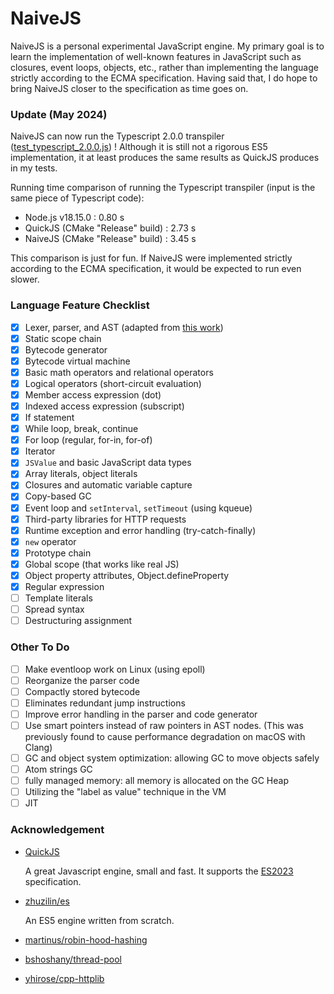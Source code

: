 # NaiveJS

NaiveJS is a personal experimental JavaScript engine. My primary goal is to learn the implementation of well-known features in JavaScript such as closures, event loops, objects, etc., rather than implementing the language strictly according to the ECMA specification. Having said that, I do hope to bring NaiveJS closer to the specification as time goes on.

### Update (May 2024)

NaiveJS can now run the Typescript 2.0.0 transpiler ([test_typescript_2.0.0.js](/test_files/test_typescript_2.0.0.js)) ! Although it is still not a rigorous ES5 implementation, it at least produces the same results as QuickJS produces in my tests. 

Running time comparison of running the Typescript transpiler (input is the same piece of Typescript code):

- Node.js v18.15.0 : 0.80 s
- QuickJS (CMake "Release" build) : 2.73 s
- NaiveJS (CMake "Release" build) : 3.45 s

This comparison is just for fun. If NaiveJS were implemented strictly according to the ECMA specification, it would be expected to run even slower.

### Language Feature Checklist

- [x] Lexer, parser, and AST (adapted from [this work](https://github.com/zhuzilin/es))
- [x] Static scope chain
- [x] Bytecode generator
- [x] Bytecode virtual machine
- [x] Basic math operators and relational operators
- [x] Logical operators (short-circuit evaluation)
- [x] Member access expression (dot)
- [x] Indexed access expression (subscript)
- [x] If statement
- [x] While loop, break, continue
- [x] For loop (regular, for-in, for-of)
- [x] Iterator
- [x] `JSValue` and basic JavaScript data types
- [x] Array literals, object literals
- [x] Closures and automatic variable capture
- [x] Copy-based GC
- [x] Event loop and `setInterval`, `setTimeout` (using kqueue)
- [x] Third-party libraries for HTTP requests
- [x] Runtime exception and error handling (try-catch-finally)
- [x] `new` operator
- [x] Prototype chain
- [x] Global scope (that works like real JS)
- [x] Object property attributes, Object.defineProperty
- [x] Regular expression
- [ ] Template literals
- [ ] Spread syntax
- [ ] Destructuring assignment

### Other To Do

- [ ] Make eventloop work on Linux (using epoll)
- [ ] Reorganize the parser code
- [ ] Compactly stored bytecode
- [ ] Eliminates redundant jump instructions
- [ ] Improve error handling in the parser and code generator
- [ ] Use smart pointers instead of raw pointers in AST nodes. (This was previously found to cause performance degradation on macOS with Clang)
- [ ] GC and object system optimization: allowing GC to move objects safely
- [ ] Atom strings GC
- [ ] fully managed memory: all memory is allocated on the GC Heap
- [ ] Utilizing the "label as value" technique in the VM
- [ ] JIT

### Acknowledgement

- [QuickJS](https://bellard.org/quickjs/)

  A great Javascript engine, small and fast. It supports the [ES2023](https://tc39.github.io/ecma262/2023) specification.

- [zhuzilin/es](https://github.com/zhuzilin/es)

  An ES5 engine written from scratch.

- [martinus/robin-hood-hashing](https://github.com/martinus/robin-hood-hashing)

- [bshoshany/thread-pool](https://github.com/bshoshany/thread-pool)

- [yhirose/cpp-httplib](https://github.com/yhirose/cpp-httplib)
